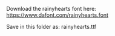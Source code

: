 Download the rainyhearts font here:
https://www.dafont.com/rainyhearts.font

Save in this folder as:
rainyhearts.ttf
